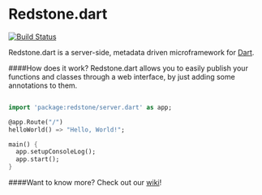 Redstone.dart
=========

[![Build Status](https://drone.io/github.com/luizmineo/redstone.dart/status.png)](https://drone.io/github.com/luizmineo/redstone.dart/latest)

Redstone.dart is a server-side, metadata driven microframework for [Dart](https://www.dartlang.org/).

####How does it work?
Redstone.dart allows you to easily publish your functions and classes through a web interface, by just adding some annotations to them.

```dart

import 'package:redstone/server.dart' as app;

@app.Route("/")
helloWorld() => "Hello, World!";

main() {
  app.setupConsoleLog();
  app.start();
}
```

####Want to know more?
Check out our [wiki](https://github.com/luizmineo/redstone.dart/wiki)!